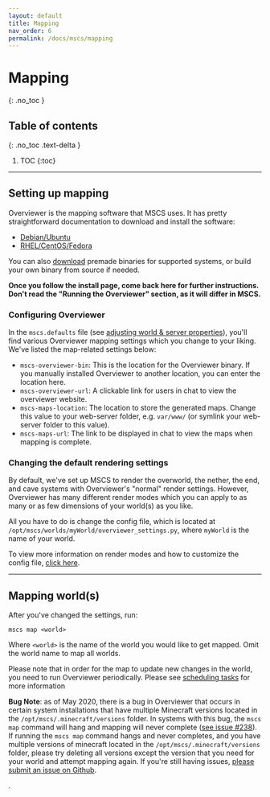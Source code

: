 ```yaml
---
layout: default
title: Mapping
nav_order: 6
permalink: /docs/mscs/mapping
---
```


# Mapping
{: .no_toc }

## Table of contents
{: .no_toc .text-delta }

1. TOC
{:toc}

---

## Setting up mapping
Overviewer is the mapping software that MSCS uses. 
It has pretty straightforward documentation to download and install the software:

* [Debian/Ubuntu](http://overviewer.org/debian/info)
* [RHEL/CentOS/Fedora](http://overviewer.org/rpms/info)

You can also [download](http://overviewer.org/downloads) premade binaries for
supported systems, or build your own binary from source if needed.

__Once you follow the install page, come back here for further instructions.
Don't read the "Running the Overviewer" section, as it will differ in MSCS.__

### Configuring Overviewer
In the `mscs.defaults` file 
(see [adjusting world & server properties](https://minecraftservercontrol.github.io/docs/mscs/adjusting-world-server-properties)), 
you'll find various Overviewer mapping settings which you change to your liking.
We've listed the map-related settings below:
    
* `mscs-overviewer-bin`: This is the location for the Overviewer binary.                                                               If you manually installed Overviewer to another location, you can enter the location here.
* `mscs-overviewer-url`: A clickable link for users in chat to view the overviewer website.
* `mscs-maps-location`: The location to store the generated maps. Change this value
   to your web-server folder, e.g. `var/www/` (or symlink your web-server folder to this value).
* `mscs-maps-url`: The link to be displayed in chat to view the maps when mapping is complete. 


### Changing the default rendering settings
By default, we've set up MSCS to render the overworld, the nether, the end, and cave systems 
with Overviewer's "normal" render settings. However, Overviewer has many different render 
modes which you can apply to as many or as few dimensions of your world(s) as you like.

All you have to do is change the config file, which is located at 
`/opt/mscs/worlds/myWorld/overviewer_settings.py`, where `myWorld` is the name of your world.

To view more information on render modes and how to customize the config file, 
[click here](http://docs.overviewer.org/en/latest/config/#examples).

---

## Mapping world(s)
After you've changed the settings, run:

    mscs map <world>

Where `<world>` is the name of the world you would like to get mapped.
Omit the world name to map all worlds.

Please note that in order for the map to update new changes in the world,
you need to run Overviewer periodically.
Please see [scheduling tasks](https://minecraftservercontrol.github.io/docs/mscs/scheduling-tasks) for more information

**Bug Note**: as of May 2020, there is a bug in Overviewer that occurs in certain system installations that have multiple Minecraft versions located in the `/opt/mscs/.minecraft/versions` folder. In systems with this bug, the `mscs map` command will hang and mapping will never complete ([see issue #238](https://github.com/MinecraftServerControl/mscs/issues/238)). If running the `mscs map` command hangs and never completes, and you have multiple versions of minecraft located in the `/opt/mscs/.minecraft/versions` folder, please try deleting all versions except the version that you need for your world and attempt mapping again. If you're still having issues, [please submit an issue on Github](https://github.com/MinecraftServerControl/mscs/issues/).

.

